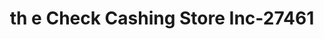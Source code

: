 ---
f_zip-code: 33313
f_state-code: FL
title: th e Check Cashing Store Inc-27461
f_phone: 954-584-7778
f_city-only: Plantation
f_address: 6185 West Sunrise Boulevard Plantation
f_location-unique-id: '27461'
slug: th-e-check-cashing-store-inc-27461
updated-on: '2024-05-30T13:46:58.046Z'
created-on: '2024-05-30T13:36:59.803Z'
published-on: '2024-05-30T13:54:32.469Z'
f_city-state: cms/city/plantation-fl.md
f_company: cms/company/th-e-check-cashing-store-inc.md
f_state: cms/state/florida.md
layout: '[payday-loan].html'
tags: payday-loan
---